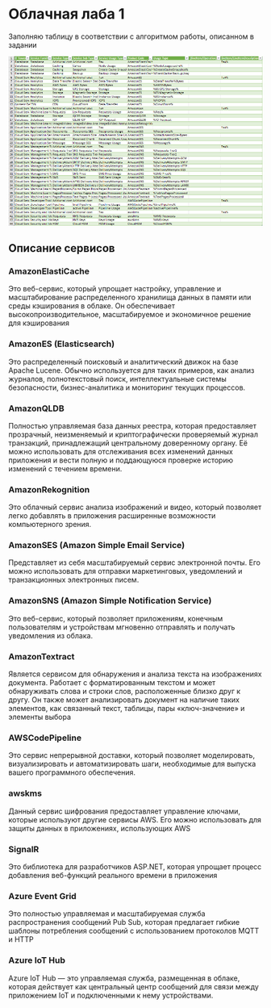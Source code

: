 # Облачная лаба 1

Заполняю таблицу в соответствии с алгоритмом работы, описанном в задании

![img.png](img.png)

## Описание сервисов

### AmazonElastiCache
Это веб-сервис, который упрощает настройку, управление и масштабирование распределенного хранилища данных в памяти или среды кэширования в облаке. Он обеспечивает высокопроизводительное, масштабируемое и экономичное решение для кэширования
### AmazonES (Elasticsearch)
Это распределенный поисковый и аналитический движок на базе Apache Lucene. Обычно используется для таких примеров, как анализ журналов, полнотекстовый поиск, интеллектуальные системы безопасности, бизнес-аналитика и мониторинг текущих процессов.
### AmazonQLDB
Полностью управляемая база данных реестра, которая предоставляет прозрачный, неизменяемый и криптографически проверяемый журнал транзакций, принадлежащий центральному доверенному органу. Её можно использовать для отслеживания всех изменений данных приложения и вести полную и поддающуюся проверке историю изменений с течением времени.
### AmazonRekognition
Это облачный сервис анализа изображений и видео, который позволяет легко добавлять в приложения расширенные возможности компьютерного зрения.
### AmazonSES (Amazon Simple Email Service)
Представляет из себя масштабируемый сервис электронной почты. Его можно использовать для отправки маркетинговых, уведомлений и транзакционных электронных писем.
### AmazonSNS (Amazon Simple Notification Service)
Это веб-сервис, который позволяет приложениям, конечным пользователям и устройствам мгновенно отправлять и получать уведомления из облака.
### AmazonTextract
Является сервисом для обнаружения и анализа текста на изображениях документа. Работает с форматированным текстом и может обнаруживать слова и строки слов, расположенные близко друг к другу. Он также может анализировать документ на наличие таких элементов, как связанный текст, таблицы, пары «ключ-значение» и элементы выбора
### AWSCodePipeline
Это сервис непрерывной доставки, который позволяет моделировать, визуализировать и автоматизировать шаги, необходимые для выпуска вашего программного обеспечения.
### awskms
Данный сервис шифрования предоставляет управление ключами, которые используют другие сервисы AWS. Его можно использовать для защиты данных в приложениях, использующих AWS
### SignalR
Это библиотека для разработчиков ASP.NET, которая упрощает процесс добавления веб-функций реального времени в приложения
### Azure Event Grid
Это полностью управляемая и масштабируемая служба распространения сообщений Pub Sub, которая предлагает гибкие шаблоны потребления сообщений с использованием протоколов MQTT и HTTP
### Azure IoT Hub
Azure IoT Hub — это управляемая служба, размещенная в облаке, которая действует как центральный центр сообщений для связи между приложением IoT и подключенными к нему устройствами.